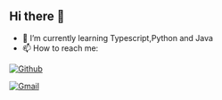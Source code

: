 ## Hi there 👋

- 🌱 I’m currently learning Typescript,Python and Java
- 📫 How to reach me:

[![Github](https://img.shields.io/badge/-Github-000?style=flat&logo=Github&logoColor=white)]((https://github.com/minchen3943))

[![Gmail](https://img.shields.io/badge/-Gmail-c14438?style=flat&logo=Gmail&logoColor=white)](mailto:minchen3943@gmail.com)
